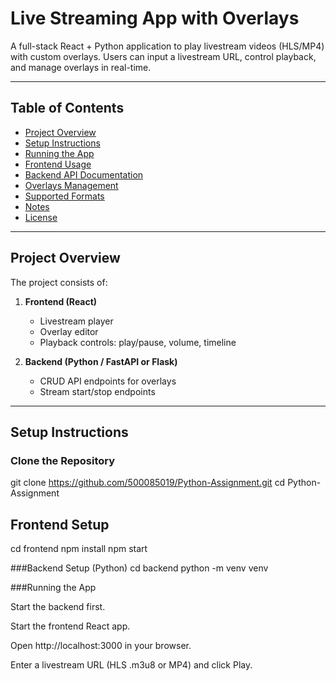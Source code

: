 # Live Streaming App with Overlays

A full-stack React + Python application to play livestream videos (HLS/MP4) with custom overlays. Users can input a livestream URL, control playback, and manage overlays in real-time.

---

## Table of Contents

- [Project Overview](#project-overview)  
- [Setup Instructions](#setup-instructions)  
- [Running the App](#running-the-app)  
- [Frontend Usage](#frontend-usage)  
- [Backend API Documentation](#backend-api-documentation)  
- [Overlays Management](#overlays-management)  
- [Supported Formats](#supported-formats)  
- [Notes](#notes)  
- [License](#license)  

---

## Project Overview

The project consists of:

1. **Frontend (React)**  
   - Livestream player  
   - Overlay editor  
   - Playback controls: play/pause, volume, timeline  

2. **Backend (Python / FastAPI or Flask)**  
   - CRUD API endpoints for overlays  
   - Stream start/stop endpoints  

---

## Setup Instructions

### Clone the Repository


git clone https://github.com/500085019/Python-Assignment.git
cd Python-Assignment

## Frontend Setup
cd frontend
npm install
npm start

###Backend Setup (Python)
cd backend
python -m venv venv

###Running the App

Start the backend first.

Start the frontend React app.

Open http://localhost:3000 in your browser.

Enter a livestream URL (HLS .m3u8 or MP4) and click Play.

